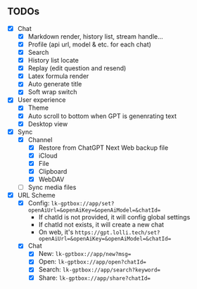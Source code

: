 ## TODOs
- [x] Chat
  - [x] Markdown render, history list, stream handle...
  - [x] Profile (api url, model & etc. for each chat)
  - [x] Search
  - [x] History list locate
  - [x] Replay (edit question and resend)
  - [x] Latex formula render
  - [x] Auto generate title
  - [x] Soft wrap switch
- [x] User experience 
  - [x] Theme
  - [x] Auto scroll to bottom when GPT is genenrating text 
  - [x] Desktop view
- [x] Sync
  - [x] Channel 
    - [x] Restore from ChatGPT Next Web backup file
    - [x] iCloud
    - [x] File
    - [x] Clipboard
    - [x] WebDAV
  - [ ] Sync media files
- [x] URL Scheme
  - [x] Config: `lk-gptbox://app/set?openAiUrl=&openAiKey=&openAiModel=&chatId=`
    - If chatId is not provided, it will config global settings
    - If chatId not exists, it will create a new chat
    - On web, it's `https://gpt.lolli.tech/set?openAiUrl=&openAiKey=&openAiModel=&chatId=`
  - [x] Chat
    - [x] New: `lk-gptbox://app/new?msg=`
    - [x] Open: `lk-gptbox://app/open?chatId=`
    - [x] Search: `lk-gptbox://app/search?keyword=`
    - [x] Share: `lk-gptbox://app/share?chatId=`